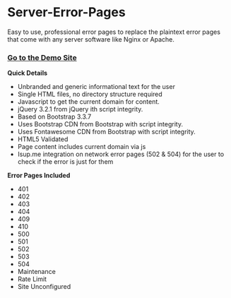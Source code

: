 Server-Error-Pages
==================

Easy to use, professional error pages to replace the plaintext error pages that come with any server software like Nginx or Apache.

### [Go to the Demo Site](http://opusvl.github.io/server-error-pages/)

**Quick Details**
* Unbranded and generic informational text for the user
* Single HTML files, no directory structure required
* Javascript to get the current domain for content.
* jQuery 3.2.1 from jQuery ith script integrity.
* Based on Bootstrap 3.3.7
* Uses Bootstrap CDN from Bootstrap with script integrity.
* Uses Fontawesome CDN from Bootstrap with script integrity.
* HTML5 Validated
* Page content includes current domain via js
* Isup.me integration on network error pages (502 & 504) for the user to check if the error is just for them

**Error Pages Included**
* 401
* 402
* 403
* 404 
* 409 
* 410 
* 500
* 501
* 502
* 503
* 504
* Maintenance
* Rate Limit
* Site Unconfigured
